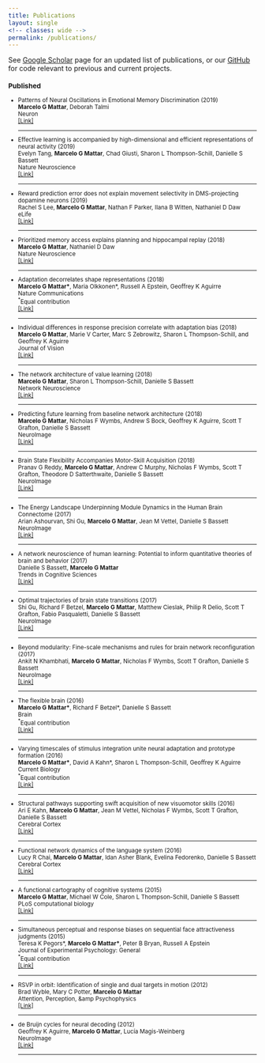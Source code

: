 ```yaml
---
title: Publications
layout: single
<!-- classes: wide -->
permalink: /publications/
---
```

<section id="publications" class="container content-section text-left">
  <div class="row">
    <div class="col-md-10 col-md-offset-1">
<!--       <h2 id="publications">Publications</h2> -->

<p>See <a href="https://scholar.google.com/citations?hl=en&amp;user=tcCGGDsZJUsC&amp;view_op=list_works&amp;sortby=pubdate" target="_blank">Google Scholar</a> page for an updated list of publications, or our <a href="http://github.com/marcelomattar" target="_blank">GitHub</a> for code relevant to previous and current projects.</p>
<small>
<!--
### Submitted

<ul>

<li>
  <div>
      <div class="title">Effective learning is accompanied by increasingly efficient dimensionality of whole-brain responses (Provisionally accepted in Nature Neuroscience)<br/></div>
      <div class="authors">Evelyn Tang, <b>Marcelo G Mattar</b>, Chad Giusti, Sharon L Thompson-Schill, Danielle S Bassett<br/></div>
      <div class="links"><a href="https://arxiv.org/abs/1709.10045">[arXiv preprint]</a></div>
  </div>
</li>
<hr/>

<li>
  <div>
      <div class="title">Value representations do not explain movement selectivity in DMS-projecting dopamine neurons (Under review)<br/></div>
      <div class="authors">Rachel S Lee, <b>Marcelo G Mattar</b>, Nathan F Parker, Ilana B Witten, Nathaniel D Daw<br/></div>
      <div class="links"><a href="https://www.biorxiv.org/content/early/2018/10/19/447532">[bioRxiv preprint]</a></div>
  </div>
</li>
<hr/>

<li>
  <div>
      <div class="title">Dynamic constraints on activity and connectivity during the learning of value. (Under review)<br/></div>
      <div class="authors">Azeez Adebimpe, Maxwell Bertolero, Ankit N Khambhati, <b>Marcelo G Mattar</b>, Daniel Romer, Sharon L Thompson-Schill, Danielle S Bassett<br/></div>
      <div class="links"><a href="https://www.biorxiv.org/content/early/2018/10/20/448464">[bioRxiv preprint]</a></div>
  </div>
</li>
<hr/>

</ul>
//-->

<h3 id="published">Published</h3>

<ul>
  
  <li>
    <div>
      <div class="title">Patterns of Neural Oscillations in Emotional Memory Discrimination (2019)<br /></div>
      <div class="authors"><b>Marcelo G Mattar</b>, Deborah Talmi<br /></div>
      <div class="publisher">Neuron<br /></div>
      <div class="links"><a href="https://www.sciencedirect.com/science/article/pii/S0896627319304313">[Link]</a></div>
    </div>
  </li>
  <hr />
  
  <li>
    <div>
      <div class="title">Effective learning is accompanied by high-dimensional and efficient representations of neural activity (2019)<br /></div>
      <div class="authors">Evelyn Tang, <b>Marcelo G Mattar</b>, Chad Giusti, Sharon L Thompson-Schill, Danielle S Bassett<br /></div>
      <div class="publisher">Nature Neuroscience<br /></div>
      <div class="links"><a href="https://www.nature.com/articles/s41593-019-0400-9">[Link]</a></div>
    </div>
  </li>
  <hr />

  <li>
    <div>
      <div class="title">Reward prediction error does not explain movement selectivity in DMS-projecting dopamine neurons (2019)<br /></div>
      <div class="authors">Rachel S Lee, <b>Marcelo G Mattar</b>, Nathan F Parker, Ilana B Witten, Nathaniel D Daw<br /></div>
      <div class="publisher">eLife<br /></div>
      <div class="links"><a href="https://elifesciences.org/articles/42992">[Link]</a></div>
    </div>
  </li>
  <hr />

  <li>
    <div>
      <div class="title">Prioritized memory access explains planning and hippocampal replay (2018)<br /></div>
      <div class="authors"><b>Marcelo G Mattar</b>, Nathaniel D Daw<br /></div>
      <div class="publisher">Nature Neuroscience<br /></div>
      <div class="links"><a href="https://rdcu.be/9Pjq">[Link]</a></div>
    </div>
  </li>
  <hr />

  <li>
    <div>
      <div class="title">Adaptation decorrelates shape representations (2018)<br /></div>
      <div class="authors"><b>Marcelo G Mattar*</b>, Maria Olkkonen*, Russell A Epstein, Geoffrey K Aguirre<br /></div>
      <div class="publisher">Nature Communications<br /></div>
      <div class="note"><sup>*</sup>Equal contribution</div>
      <div class="links"><a href="https://www.nature.com/articles/s41467-018-06278-y">[Link]</a></div>
    </div>
  </li>
  <hr />

  <li>
    <div>
      <div class="title">Individual differences in response precision correlate with adaptation bias (2018)<br /></div>
      <div class="authors"><b>Marcelo G Mattar</b>, Marie V Carter, Marc S Zebrowitz, Sharon L Thompson-Schill, and Geoffrey K Aguirre<br /></div>
      <div class="publisher">Journal of Vision<br /></div>
      <div class="links"><a href="https://jov.arvojournals.org/article.aspx?articleid=2719510">[Link]</a></div>
    </div>
  </li>
  <hr />

  <li>
    <div>
        <div class="title">The network architecture of value learning (2018)<br /></div>
        <div class="authors"><b>Marcelo G Mattar</b>, Sharon L Thompson-Schill, Danielle S Bassett<br /></div>
        <div class="publisher">Network Neuroscience<br /></div>
        <div class="links"><a href="https://www.mitpressjournals.org/doi/abs/10.1162/NETN_a_00021">[Link]</a></div>
    </div>
  </li>
  <hr />

  <li>
    <div>
        <div class="title">Predicting future learning from baseline network architecture (2018)<br /></div>
        <div class="authors"><b>Marcelo G Mattar</b>, Nicholas F Wymbs, Andrew S Bock, Geoffrey K Aguirre, Scott T Grafton, Danielle S Bassett<br /></div>
        <div class="publisher">NeuroImage<br /></div>
        <div class="links"><a href="https://www.sciencedirect.com/science/article/pii/S1053811918300375">[Link]</a></div>
    </div>
  </li>
  <hr />

  <li>
    <div>
        <div class="title">Brain State Flexibility Accompanies Motor-Skill Acquisition (2018)<br /></div>
        <div class="authors">Pranav G Reddy, <b>Marcelo G Mattar</b>, Andrew C Murphy, Nicholas F Wymbs, Scott T Grafton, Theodore D Satterthwaite, Danielle S Bassett<br /></div>
        <div class="publisher">NeuroImage<br /></div>
        <div class="links"><a href="http://www.sciencedirect.com/science/article/pii/S1053811917311175">[Link]</a></div>
    </div>
  </li>
  <hr />

  <li>
    <div>
        <div class="title">The Energy Landscape Underpinning Module Dynamics in the Human Brain Connectome (2017)<br /></div>
        <div class="authors">Arian Ashourvan, Shi Gu, <b>Marcelo G Mattar</b>, Jean M Vettel, Danielle S Bassett<br /></div>
        <div class="publisher">NeuroImage<br /></div>
        <div class="links"><a href="http://www.sciencedirect.com/science/article/pii/S1053811917304676">[Link]</a></div>
    </div>
  </li>
  <hr />

  <li>
    <div>
        <div class="title">A network neuroscience of human learning: Potential to inform quantitative theories of brain and behavior (2017)<br /></div>
        <div class="authors">Danielle S Bassett, <b>Marcelo G Mattar</b><br /></div>
        <div class="publisher">Trends in Cognitive Sciences<br /></div>
        <div class="links"><a href="http://www.sciencedirect.com/science/article/pii/S1364661317300165">[Link]</a></div>
    </div>
  </li>
  <hr />

  <li>
    <div>
        <div class="title">Optimal trajectories of brain state transitions (2017)<br /></div>
        <div class="authors">Shi Gu, Richard F Betzel, <b>Marcelo G Mattar</b>, Matthew Cieslak, Philip R Delio, Scott T Grafton, Fabio Pasqualetti, Danielle S Bassett<br /></div>
        <div class="publisher">NeuroImage<br /></div>
        <div class="links"><a href="http://www.sciencedirect.com/science/article/pii/S1053811917300058">[Link]</a></div>
    </div>
  </li>
  <hr />

  <li>
    <div>
        <div class="title">Beyond modularity: Fine-scale mechanisms and rules for brain network reconfiguration (2017)<br /></div>
        <div class="authors">Ankit N Khambhati, <b>Marcelo G Mattar</b>, Nicholas F Wymbs, Scott T Grafton, Danielle S Bassett<br /></div>
        <div class="publisher">NeuroImage<br /></div>
        <div class="links"><a href="http://www.sciencedirect.com/science/article/pii/S1053811917309229">[Link]</a></div>
    </div>
  </li>
  <hr />

  <li>
    <div>
        <div class="title"> The flexible brain (2016)<br /></div>
        <div class="authors"><b>Marcelo G Mattar*</b>, Richard F Betzel*, Danielle S Bassett<br /></div>
        <div class="publisher">Brain<br /></div>
        <div class="note"><sup>*</sup>Equal contribution</div>
        <div class="links"><a href="https://academic.oup.com/brain/article-abstract/139/8/2110/1754015">[Link]</a></div>
    </div>
  </li>
  <hr />

  <li>
    <div>
        <div class="title"> Varying timescales of stimulus integration unite neural adaptation and prototype formation (2016)<br /></div>
        <div class="authors"><b>Marcelo G Mattar*</b>, David A Kahn*, Sharon L Thompson-Schill, Geoffrey K Aguirre<br /></div>
        <div class="publisher">Current Biology<br /></div>
        <div class="note"><sup>*</sup>Equal contribution</div>
        <div class="links"><a href="http://www.sciencedirect.com/science/article/pii/S0960982216304195">[Link]</a></div>
    </div>
  </li>
  <hr />

  <li>
    <div>
        <div class="title"> Structural pathways supporting swift acquisition of new visuomotor skills (2016)<br /></div>
        <div class="authors">Ari E Kahn, <b>Marcelo G Mattar</b>, Jean M Vettel, Nicholas F Wymbs, Scott T Grafton, Danielle S Bassett<br /></div>
        <div class="publisher">Cerebral Cortex<br /></div>
        <div class="links"><a href="https://academic.oup.com/cercor/article/doi/10.1093/cercor/bhw335/2632738/Structural-Pathways-Supporting-Swift-Acquisition">[Link]</a></div>
    </div>
  </li>
  <hr />

  <li>
    <div>
        <div class="title"> Functional network dynamics of the language system (2016)<br /></div>
        <div class="authors">Lucy R Chai, <b>Marcelo G Mattar</b>, Idan Asher Blank, Evelina Fedorenko, Danielle S Bassett<br /></div>
        <div class="publisher">Cerebral Cortex<br /></div>
        <div class="links"><a href="https://academic.oup.com/cercor/article-abstract/26/11/4148/2374068">[Link]</a></div>
    </div>
  </li>
  <hr />

  <li>
    <div>
        <div class="title"> A functional cartography of cognitive systems (2015)<br /></div>
        <div class="authors"><b>Marcelo G Mattar</b>, Michael W Cole, Sharon L Thompson-Schill, Danielle S Bassett<br /></div>
        <div class="publisher">PLoS computational biology<br /></div>
        <div class="links"><a href="http://journals.plos.org/ploscompbiol/article?id=10.1371/journal.pcbi.1004533">[Link]</a></div>
    </div>
  </li>
  <hr />

  <li>
    <div>
        <div class="title"> Simultaneous perceptual and response biases on sequential face attractiveness judgments (2015)<br /></div>
        <div class="authors">Teresa K Pegors*, <b>Marcelo G Mattar*</b>, Peter B Bryan, Russell A Epstein<br /></div>
        <div class="publisher">Journal of Experimental Psychology: General<br /></div>
        <div class="note"><sup>*</sup>Equal contribution</div>
        <div class="links"><a href="http://psycnet.apa.org/journals/xge/144/3/664/">[Link]</a></div>
    </div>
  </li>
  <hr />

  <li>
    <div>
        <div class="title"> RSVP in orbit: Identification of single and dual targets in motion (2012)<br /></div>
        <div class="authors">Brad Wyble, Mary C Potter, <b>Marcelo G Mattar</b><br /></div>
        <div class="publisher">Attention, Perception, &amp;amp Psychophysics<br /></div>
        <div class="links"><a href="http://link.springer.com/article/10.3758/s13414-011-0254-z">[Link]</a></div>
    </div>
  </li>
  <hr />
  <li>
    <div>
        <div class="title"> de Bruijn cycles for neural decoding (2012)<br /></div>
        <div class="authors">Geoffrey K Aguirre, <b>Marcelo G Mattar</b>, Lucía Magis-Weinberg<br /></div>
        <div class="publisher">NeuroImage<br /></div>
        <div class="links"><a href="http://www.sciencedirect.com/science/article/pii/S1053811911001431">[Link]</a></div>
    </div>
  </li>
  <hr />
</ul>

<!--     </div> -->
<!--   </div>
</section>
</small> -->
<!-- Publications End -->